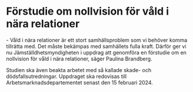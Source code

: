 # Förstudie om nollvision för våld i nära relationer

\- Våld i nära relationer är ett stort samhällsproblem som vi behöver komma tillrätta med. Det måste bekämpas med samhällets fulla kraft. Därför ger vi nu Jämställdhetsmyndigheten i uppdrag att genomföra en förstudie om en nollvision för våld i nära relationer, säger Paulina Brandberg.

Studien ska även beakta arbetet med så kallade skade\- och dödsfallsutredningar. Uppdraget ska redovisas till Arbetsmarknadsdepartementet senast den 15 februari 2024\.
